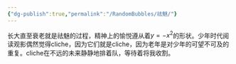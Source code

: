 ```yaml
---
{"dg-publish":true,"permalink":"/RandomBubbles/祛魅/"}
---
```


长大直至衰老就是祛魅的过程，精神上的愉悦遵从着$y=-x^2$的形状。少年时代阅读观影偶然觉得cliche，因为它们就是cliche，因为老年是对少年的可望不可及的重复。cliche在不远的未来静静地排着队，等待着将我收割。
